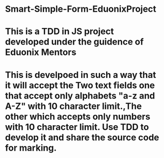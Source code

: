 # Smart-Simple-Form-EduonixProject
# This is a TDD in JS project developed under the guidence of Eduonix Mentors 

# This is develpoed in such a way that it will accept the Two text fields one that accept only alphabets "a-z and A-Z" with 10 character limit.,The other which accepts only numbers with 10 character limit. Use TDD to develop it and share the source code for marking.
